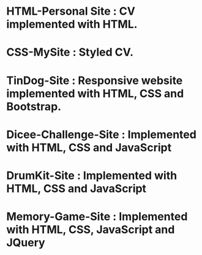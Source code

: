 # HTML-Personal Site	: CV implemented with HTML.
# CSS-MySite			: Styled CV.
# TinDog-Site			: Responsive website implemented with HTML, CSS and Bootstrap.
# Dicee-Challenge-Site	: Implemented with HTML, CSS and JavaScript
# DrumKit-Site			: Implemented with HTML, CSS and JavaScript
# Memory-Game-Site		: Implemented with HTML, CSS, JavaScript and JQuery